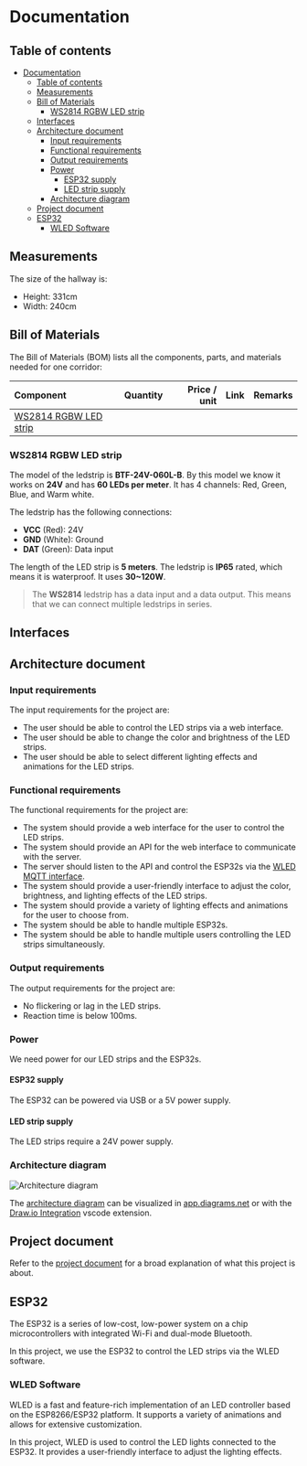 # Documentation

## Table of contents

- [Documentation](#documentation)
  - [Table of contents](#table-of-contents)
  - [Measurements](#measurements)
  - [Bill of Materials](#bill-of-materials)
    - [WS2814 RGBW LED strip](#ws2814-rgbw-led-strip)
  - [Interfaces](#interfaces)
  - [Architecture document](#architecture-document)
    - [Input requirements](#input-requirements)
    - [Functional requirements](#functional-requirements)
    - [Output requirements](#output-requirements)
    - [Power](#power)
      - [ESP32 supply](#esp32-supply)
      - [LED strip supply](#led-strip-supply)
    - [Architecture diagram](#architecture-diagram)
  - [Project document](#project-document)
  - [ESP32](#esp32)
    - [WLED Software](#wled-software)

## Measurements

The size of the hallway is:

- Height: 331cm
- Width: 240cm

## Bill of Materials

The Bill of Materials (BOM) lists all the components, parts, and materials needed for one corridor:

| Component                                       | Quantity | Price / unit | Link | Remarks |
| :---------------------------------------------- | :------: | -----------: | :--- | :------ |
| [WS2814 RGBW LED strip](#ws2814-rgbw-led-strip) |          |              |      |         |

### WS2814 RGBW LED strip

The model of the ledstrip is **BTF-24V-060L-B**. By this model we know it works on **24V** and has **60 LEDs per meter**. It has 4 channels: Red, Green, Blue, and Warm white.

The ledstrip has the following connections:

- **VCC** (Red): 24V
- **GND** (White): Ground
- **DAT** (Green): Data input

The length of the LED strip is **5 meters**. The ledstrip is **IP65** rated, which means it is waterproof. It uses **30~120W**.

> The **WS2814** ledstrip has a data input and a data output. This means that we can connect multiple ledstrips in series.

## Interfaces

## Architecture document

### Input requirements

The input requirements for the project are:

- The user should be able to control the LED strips via a web interface.
- The user should be able to change the color and brightness of the LED strips.
- The user should be able to select different lighting effects and animations for the LED strips.

### Functional requirements

The functional requirements for the project are:

- The system should provide a web interface for the user to control the LED strips.
- The system should provide an API for the web interface to communicate with the server.
- The server should listen to the API and control the ESP32s via the [WLED MQTT interface](https://kno.wled.ge/interfaces/mqtt/).
- The system should provide a user-friendly interface to adjust the color, brightness, and lighting effects of the LED strips.
- The system should provide a variety of lighting effects and animations for the user to choose from.
- The system should be able to handle multiple ESP32s.
- The system should be able to handle multiple users controlling the LED strips simultaneously.

### Output requirements

The output requirements for the project are:

- No flickering or lag in the LED strips.
- Reaction time is below 100ms.

### Power

We need power for our LED strips and the ESP32s.

#### ESP32 supply

The ESP32 can be powered via USB or a 5V power supply.

#### LED strip supply

The LED strips require a 24V power supply.

### Architecture diagram

<picture>
  <source
    srcset="./exports/ArchitectureDiagram_dark.svg"
    media="(prefers-color-scheme: dark)"
  />
  <source
    srcset="./exports/ArchitectureDiagram_light.svg"
    media="(prefers-color-scheme: light), (prefers-color-scheme: no-preference)"
  />
  <img alt="Architecture diagram" />
</picture>

The [architecture diagram](./ArchitectureDiagram.drawio) can be visualized in [app.diagrams.net](https://app.diagrams.net/) or with the [Draw.io Integration](https://marketplace.visualstudio.com/items?itemName=hediet.vscode-drawio) vscode extension.

## Project document

Refer to the [project document](./project_document.pdf) for a broad explanation of what this project is about.

## ESP32

The ESP32 is a series of low-cost, low-power system on a chip microcontrollers with integrated Wi-Fi and dual-mode Bluetooth.

In this project, we use the ESP32 to control the LED strips via the WLED software.

### WLED Software

WLED is a fast and feature-rich implementation of an LED controller based on the ESP8266/ESP32 platform. It supports a variety of animations and allows for extensive customization.

In this project, WLED is used to control the LED lights connected to the ESP32. It provides a user-friendly interface to adjust the lighting effects.
